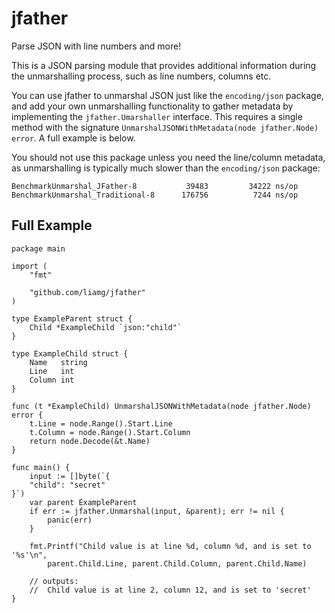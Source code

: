 # jfather

Parse JSON with line numbers and more!

This is a JSON parsing module that provides additional information during the unmarshalling process, such as line numbers, columns etc.

You can use jfather to unmarshal JSON just like the `encoding/json` package, and add your own unmarshalling functionality to gather metadata by implementing the `jfather.Umarshaller` interface. This requires a single method with the signature `UnmarshalJSONWithMetadata(node jfather.Node) error`. A full example is below.

You should not use this package unless you need the line/column metadata, as unmarshalling is typically much slower than the `encoding/json` package:

```
BenchmarkUnmarshal_JFather-8       	   39483	     34222 ns/op
BenchmarkUnmarshal_Traditional-8   	  176756	      7244 ns/op
```

## Full Example

```golang
package main

import (
	"fmt"

	"github.com/liamg/jfather"
)

type ExampleParent struct {
	Child *ExampleChild `json:"child"`
}

type ExampleChild struct {
	Name   string
	Line   int
	Column int
}

func (t *ExampleChild) UnmarshalJSONWithMetadata(node jfather.Node) error {
	t.Line = node.Range().Start.Line
	t.Column = node.Range().Start.Column
	return node.Decode(&t.Name)
}

func main() {
	input := []byte(`{
	"child": "secret"
}`)
	var parent ExampleParent
	if err := jfather.Unmarshal(input, &parent); err != nil {
		panic(err)
	}

	fmt.Printf("Child value is at line %d, column %d, and is set to '%s'\n",
		parent.Child.Line, parent.Child.Column, parent.Child.Name)

	// outputs:
	//  Child value is at line 2, column 12, and is set to 'secret'
}
```

